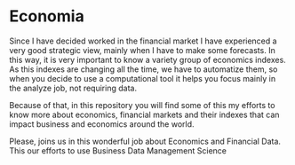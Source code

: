 # Economia

Since I have decided worked in the financial market I have experienced a very good strategic view, mainly when I have to make some forecasts. In this way, it is very important to know a variety group of economics indexes. As this indexes are changing all the time, we have to automatize them, so when you decide to use a computational tool it helps you focus mainly in the analyze job, not requiring data.

Because of that, in this repository you will find some of this my efforts to know more about economics, financial markets and their indexes that can impact business and economics around the world.

Please, joins us in this wonderful job about Economics and Financial Data. This our efforts to use Business Data Management Science
